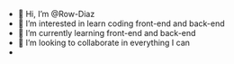 - 👋 Hi, I’m @Row-Diaz
- 👀 I’m interested in learn coding front-end and back-end
- 🌱 I’m currently learning front-end and back-end
- 💞️ I’m looking to collaborate in everything I can
-
<!---
Row-Diaz/Row-Diaz is a ✨ special ✨ repository because its `README.md` (this file) appears on your GitHub profile.
You can click the Preview link to take a look at your changes.
--->
